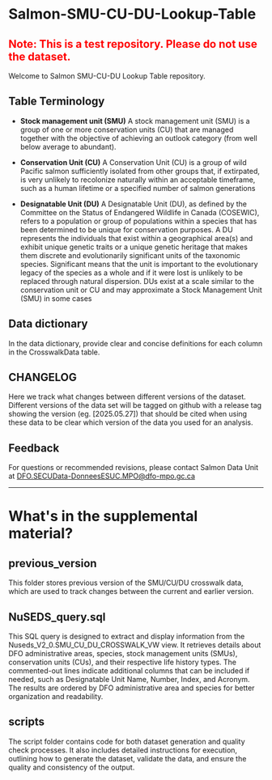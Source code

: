 # Salmon-SMU-CU-DU-Lookup-Table 

## <span style="color:red">Note: This is a test repository. Please do not use the dataset.</span>

Welcome to Salmon SMU-CU-DU Lookup Table repository. 


## Table Terminology
- **Stock management unit (SMU)**
A stock management unit (SMU) is a group of one or more conservation units (CU) that are managed together with the objective of achieving an outlook category (from well below average to abundant).

- **Conservation Unit (CU)**
A Conservation Unit (CU) is a group of wild Pacific salmon sufficiently isolated from other groups that, if extirpated, is very unlikely to recolonize naturally within an acceptable timeframe, such as a human lifetime or a specified number of salmon generations

- **Designatable Unit (DU)**
A Designatable Unit (DU), as defined by the Committee on the Status of Endangered Wildlife in Canada (COSEWIC), refers to a population or group of populations within a species that has been determined to be unique for conservation purposes. A DU represents the individuals that exist within a geographical area(s) and exhibit unique genetic traits or a unique genetic heritage that makes them discrete and evolutionarily significant units of the taxonomic species. Significant means that the unit is important to the evolutionary legacy of the species as a whole and if it were lost is unlikely to be replaced through natural dispersion. DUs exist at a scale similar to the conservation unit or CU and may approximate a Stock Management Unit (SMU) in some cases


## Data dictionary

In the data dictionary, provide clear and concise definitions for each column in the CrosswalkData table.


## CHANGELOG

Here we track what changes between different versions of the dataset. Different versions of the data set will be tagged on github with a release tag showing the version (eg. [2025.05.27]) that should be cited when using these data to be clear which version of the data you used for an analysis.




## Feedback
For questions or recommended revisions, please contact Salmon Data Unit at DFO.SECUData-DonneesESUC.MPO@dfo-mpo.gc.ca 

---
# What's in the supplemental material?


## previous_version
This folder stores previous version of the SMU/CU/DU crosswalk data, which are used to track changes between the current and earlier version.

## NuSEDS_query.sql

This SQL query is designed to extract and display information from the Nuseds_V2_0.SMU_CU_DU_CROSSWALK_VW view. It retrieves details about DFO administrative areas, species, stock management units (SMUs), conservation units (CUs), and their respective life history types. The commented-out lines indicate additional columns that can be included if needed, such as Designatable Unit Name, Number, Index, and Acronym. The results are ordered by DFO administrative area and species for better organization and readability.


## scripts

The script folder contains code for both dataset generation and quality check processes. It also includes detailed instructions for execution, outlining how to generate the dataset, validate the data, and ensure the quality and consistency of the output.
